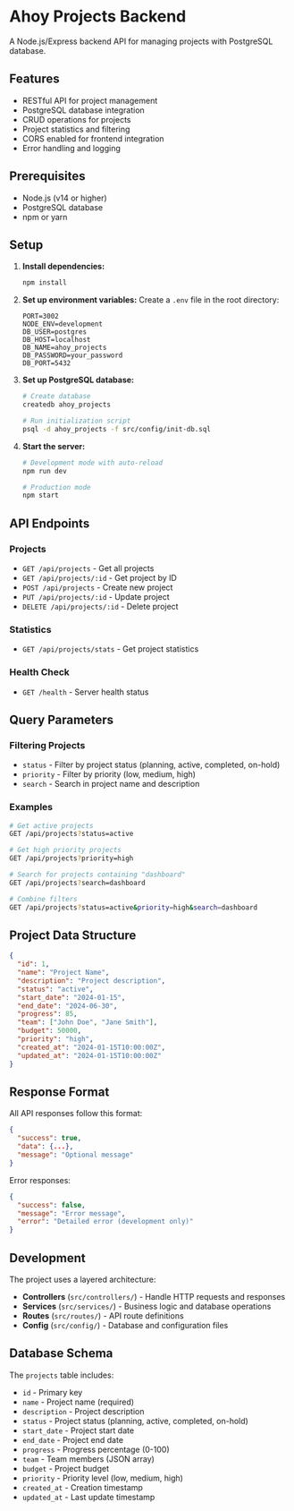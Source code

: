 # Ahoy Projects Backend

A Node.js/Express backend API for managing projects with PostgreSQL database.

## Features

- RESTful API for project management
- PostgreSQL database integration
- CRUD operations for projects
- Project statistics and filtering
- CORS enabled for frontend integration
- Error handling and logging

## Prerequisites

- Node.js (v14 or higher)
- PostgreSQL database
- npm or yarn

## Setup

1. **Install dependencies:**

   ```bash
   npm install
   ```

2. **Set up environment variables:**
   Create a `.env` file in the root directory:

   ```env
   PORT=3002
   NODE_ENV=development
   DB_USER=postgres
   DB_HOST=localhost
   DB_NAME=ahoy_projects
   DB_PASSWORD=your_password
   DB_PORT=5432
   ```

3. **Set up PostgreSQL database:**

   ```bash
   # Create database
   createdb ahoy_projects

   # Run initialization script
   psql -d ahoy_projects -f src/config/init-db.sql
   ```

4. **Start the server:**

   ```bash
   # Development mode with auto-reload
   npm run dev

   # Production mode
   npm start
   ```

## API Endpoints

### Projects

- `GET /api/projects` - Get all projects
- `GET /api/projects/:id` - Get project by ID
- `POST /api/projects` - Create new project
- `PUT /api/projects/:id` - Update project
- `DELETE /api/projects/:id` - Delete project

### Statistics

- `GET /api/projects/stats` - Get project statistics

### Health Check

- `GET /health` - Server health status

## Query Parameters

### Filtering Projects

- `status` - Filter by project status (planning, active, completed, on-hold)
- `priority` - Filter by priority (low, medium, high)
- `search` - Search in project name and description

### Examples

```bash
# Get active projects
GET /api/projects?status=active

# Get high priority projects
GET /api/projects?priority=high

# Search for projects containing "dashboard"
GET /api/projects?search=dashboard

# Combine filters
GET /api/projects?status=active&priority=high&search=dashboard
```

## Project Data Structure

```json
{
  "id": 1,
  "name": "Project Name",
  "description": "Project description",
  "status": "active",
  "start_date": "2024-01-15",
  "end_date": "2024-06-30",
  "progress": 85,
  "team": ["John Doe", "Jane Smith"],
  "budget": 50000,
  "priority": "high",
  "created_at": "2024-01-15T10:00:00Z",
  "updated_at": "2024-01-15T10:00:00Z"
}
```

## Response Format

All API responses follow this format:

```json
{
  "success": true,
  "data": {...},
  "message": "Optional message"
}
```

Error responses:

```json
{
  "success": false,
  "message": "Error message",
  "error": "Detailed error (development only)"
}
```

## Development

The project uses a layered architecture:

- **Controllers** (`src/controllers/`) - Handle HTTP requests and responses
- **Services** (`src/services/`) - Business logic and database operations
- **Routes** (`src/routes/`) - API route definitions
- **Config** (`src/config/`) - Database and configuration files

## Database Schema

The `projects` table includes:

- `id` - Primary key
- `name` - Project name (required)
- `description` - Project description
- `status` - Project status (planning, active, completed, on-hold)
- `start_date` - Project start date
- `end_date` - Project end date
- `progress` - Progress percentage (0-100)
- `team` - Team members (JSON array)
- `budget` - Project budget
- `priority` - Priority level (low, medium, high)
- `created_at` - Creation timestamp
- `updated_at` - Last update timestamp
